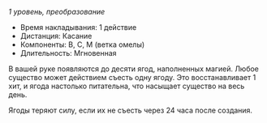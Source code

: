 *1 уровень, преобразование*

- Время накладывания: 1 действие
- Дистанция: Касание
- Компоненты: В, С, М (ветка омелы)
- Длительность: Мгновенная

В вашей руке появляются до десяти ягод, наполненных магией. Любое существо может действием съесть одну ягоду. Это восстанавливает 1 хит, и ягода настолько питательна, что насыщает существо на весь день.

Ягоды теряют силу, если их не съесть через 24 часа после создания.